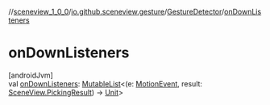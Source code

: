 //[sceneview_1_0_0](../../../index.md)/[io.github.sceneview.gesture](../index.md)/[GestureDetector](index.md)/[onDownListeners](on-down-listeners.md)

# onDownListeners

[androidJvm]\
val [onDownListeners](on-down-listeners.md): [MutableList](https://kotlinlang.org/api/latest/jvm/stdlib/kotlin.collections/-mutable-list/index.html)&lt;(e: [MotionEvent](https://developer.android.com/reference/kotlin/android/view/MotionEvent.html), result: [SceneView.PickingResult](../../io.github.sceneview/-scene-view/-picking-result/index.md)) -&gt; [Unit](https://kotlinlang.org/api/latest/jvm/stdlib/kotlin/-unit/index.html)&gt;
